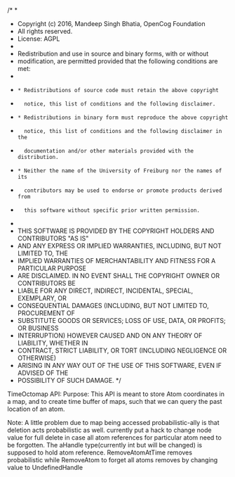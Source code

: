 /*
 *
 * Copyright (c) 2016, Mandeep Singh Bhatia, OpenCog Foundation
 * All rights reserved.
 * License: AGPL
 *
 * Redistribution and use in source and binary forms, with or without
 * modification, are permitted provided that the following conditions are met:
 *
 *     * Redistributions of source code must retain the above copyright
 *       notice, this list of conditions and the following disclaimer.
 *     * Redistributions in binary form must reproduce the above copyright
 *       notice, this list of conditions and the following disclaimer in the
 *       documentation and/or other materials provided with the distribution.
 *     * Neither the name of the University of Freiburg nor the names of its
 *       contributors may be used to endorse or promote products derived from
 *       this software without specific prior written permission.
 *
 * THIS SOFTWARE IS PROVIDED BY THE COPYRIGHT HOLDERS AND CONTRIBUTORS "AS IS"
 * AND ANY EXPRESS OR IMPLIED WARRANTIES, INCLUDING, BUT NOT LIMITED TO, THE
 * IMPLIED WARRANTIES OF MERCHANTABILITY AND FITNESS FOR A PARTICULAR PURPOSE
 * ARE DISCLAIMED. IN NO EVENT SHALL THE COPYRIGHT OWNER OR CONTRIBUTORS BE
 * LIABLE FOR ANY DIRECT, INDIRECT, INCIDENTAL, SPECIAL, EXEMPLARY, OR
 * CONSEQUENTIAL DAMAGES (INCLUDING, BUT NOT LIMITED TO, PROCUREMENT OF
 * SUBSTITUTE GOODS OR SERVICES; LOSS OF USE, DATA, OR PROFITS; OR BUSINESS
 * INTERRUPTION) HOWEVER CAUSED AND ON ANY THEORY OF LIABILITY, WHETHER IN
 * CONTRACT, STRICT LIABILITY, OR TORT (INCLUDING NEGLIGENCE OR OTHERWISE)
 * ARISING IN ANY WAY OUT OF THE USE OF THIS SOFTWARE, EVEN IF ADVISED OF THE
 * POSSIBILITY OF SUCH DAMAGE.
 */
 
TimeOctomap API:
  Purpose: This API is meant to store Atom coordinates in a map, and to create time buffer of maps, such that we can query the past location of an atom.

Note:
 A little problem due to map being accessed probabilistic-ally is that deletion acts probabilistic as well.
 currently put a hack to change node value for full delete in case all atom references for particular atom need to be forgotten.
 The aHandle type(currently int but will be changed) is supposed to hold atom reference.
 RemoveAtomAtTime removes probabilistic while RemoveAtom to forget all atoms removes by changing value to UndefinedHandle
